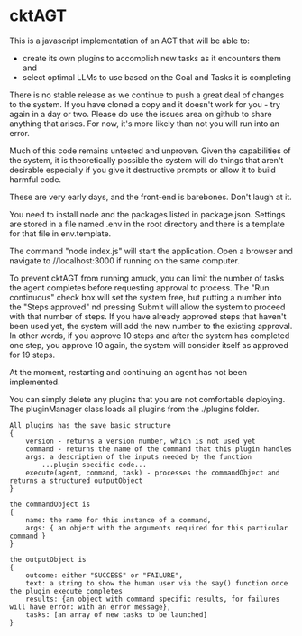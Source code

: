 # cktAGT
This is a javascript implementation of an AGT that will be able to:
- create its own plugins to accomplish new tasks as it encounters them and
- select optimal LLMs to use based on the Goal and Tasks it is completing

There is no stable release as we continue to push a great deal of changes to the system.  If you have
cloned a copy and it doesn't work for you - try again in a day or two.  Please do use the issues
area on github to share anything that arises.  For now, it's more likely than not you will run into an error.

Much of this code remains untested and unproven.  Given the capabilities of the system,
it is theoretically possible the system will do things that aren't desirable especially if you
give it destructive prompts or allow it to build harmful code.

These are very early days, and the front-end is barebones.  Don't laugh at it.

You need to install node and the packages listed in package.json.  Settings are stored in a file named .env
in the root directory and there is a template for that file in env.template.

The command "node index.js" will start the application.  Open a browser and navigate to //localhost:3000 if running on the same computer.

To prevent cktAGT from running amuck, you can limit the number of tasks the agent completes before requesting approval to process.  The "Run continuous" check box will set the system free, but putting a number into the "Steps approved" nd pressing Submit will allow the system to proceed with that number of steps.
If you have already approved steps that haven't been used yet, the system will add the new number to the existing approval.  In other words, if you approve 10 steps and after the system has completed one step, you approve 10 again, the system will consider itself as approved for 19 steps.

At the moment, restarting and continuing an agent has not been implemented. 

You can simply delete any plugins that you are not comfortable deploying.  The pluginManager class loads all plugins from the ./plugins folder.

    All plugins has the save basic structure
    {
        version - returns a version number, which is not used yet
        command - returns the name of the command that this plugin handles
        args: a description of the inputs needed by the function
            ...plugin specific code...
        execute(agent, command, task) - processes the commandObject and returns a structured outputObject
    }

    the commandObject is
    {
        name: the name for this instance of a command,
        args: { an object with the arguments required for this particular command }
    }

    the outputObject is
    {
        outcome: either "SUCCESS" or "FAILURE",
        text: a string to show the human user via the say() function once the plugin execute completes
        results: {an object with command specific results, for failures will have error: with an error message},
        tasks: [an array of new tasks to be launched]
    }


